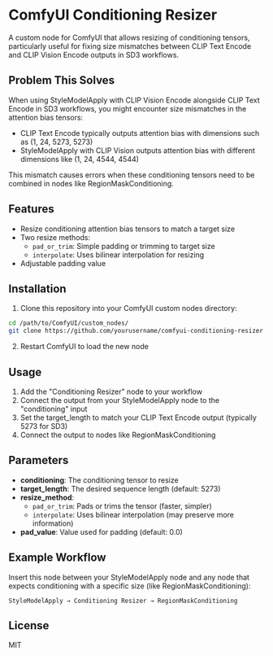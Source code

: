 # ComfyUI Conditioning Resizer

A custom node for ComfyUI that allows resizing of conditioning tensors, particularly useful for fixing size mismatches between CLIP Text Encode and CLIP Vision Encode outputs in SD3 workflows.

## Problem This Solves

When using StyleModelApply with CLIP Vision Encode alongside CLIP Text Encode in SD3 workflows, you might encounter size mismatches in the attention bias tensors:

- CLIP Text Encode typically outputs attention bias with dimensions such as (1, 24, 5273, 5273)
- StyleModelApply with CLIP Vision outputs attention bias with different dimensions like (1, 24, 4544, 4544)

This mismatch causes errors when these conditioning tensors need to be combined in nodes like RegionMaskConditioning.

## Features

- Resize conditioning attention bias tensors to match a target size
- Two resize methods:
  - `pad_or_trim`: Simple padding or trimming to target size
  - `interpolate`: Uses bilinear interpolation for resizing
- Adjustable padding value

## Installation

1. Clone this repository into your ComfyUI custom nodes directory:
```bash
cd /path/to/ComfyUI/custom_nodes/
git clone https://github.com/yourusername/comfyui-conditioning-resizer.git
```

2. Restart ComfyUI to load the new node

## Usage

1. Add the "Conditioning Resizer" node to your workflow
2. Connect the output from your StyleModelApply node to the "conditioning" input
3. Set the target_length to match your CLIP Text Encode output (typically 5273 for SD3)
4. Connect the output to nodes like RegionMaskConditioning

## Parameters

- **conditioning**: The conditioning tensor to resize
- **target_length**: The desired sequence length (default: 5273)
- **resize_method**: 
  - `pad_or_trim`: Pads or trims the tensor (faster, simpler)
  - `interpolate`: Uses bilinear interpolation (may preserve more information)
- **pad_value**: Value used for padding (default: 0.0)

## Example Workflow

Insert this node between your StyleModelApply node and any node that expects conditioning with a specific size (like RegionMaskConditioning):

```
StyleModelApply → Conditioning Resizer → RegionMaskConditioning
```

## License

MIT
